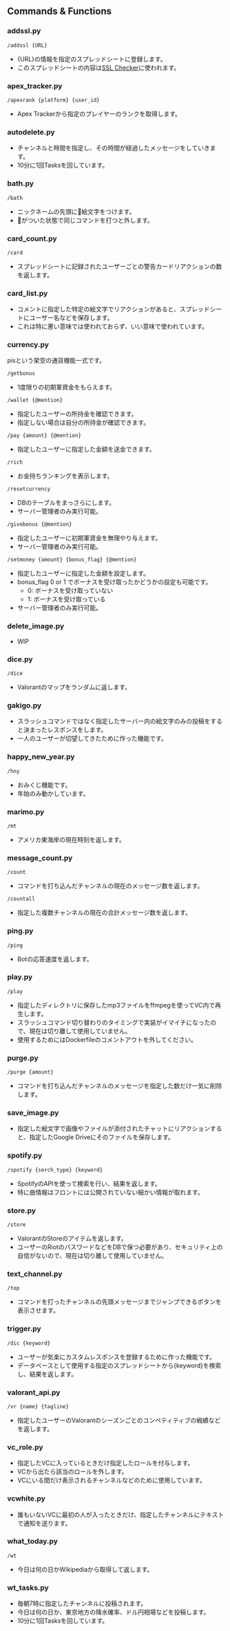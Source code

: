 ## Commands & Functions

### addssl.py

`/addssl {URL}`

- {URL}の情報を指定のスプレッドシートに登録します。
- このスプレッドシートの内容は[SSL Checker](https://github.com/pistachiostudio/main/blob/main/docs/sslchecker.md)に使われます。

### apex_tracker.py

`/apexrank {platform} {user_id}`

- Apex Trackerから指定のプレイヤーのランクを取得します。

### autodelete.py

- チャンネルと時間を指定し、その時間が経過したメッセージをしていきます。
- 10分に1回Tasksを回しています。

### bath.py

`/bath`

- ニックネームの先頭に🛀絵文字をつけます。
- 🛀がついた状態で同じコマンドを打つと外します。

### card_count.py

`/card`

- スプレッドシートに記録されたユーザーごとの警告カードリアクションの数を返します。

### card_list.py

- コメントに指定した特定の絵文字でリアクションがあると、スプレッドシートにユーザー名などを保存します。
- これは特に悪い意味では使われておらず、いい意味で使われています。

### currency.py

pisという架空の通貨機能一式です。

`/getbonus`

- 1度限りの初期軍資金をもらえます。

`/wallet {@mention}`

- 指定したユーザーの所持金を確認できます。
- 指定しない場合は自分の所持金が確認できます。

`/pay {amount} {@mention}`

- 指定したユーザーに指定した金額を送金できます。

`/rich`

- お金持ちランキングを表示します。

`/resetcurrency`

- DBのテーブルをまっさらにします。
- サーバー管理者のみ実行可能。

`/givebonus {@mention}`

- 指定したユーザーに初期軍資金を無理やり与えます。
- サーバー管理者のみ実行可能。

`/setmoney {amount} {bonus_flag} {@mention}`

- 指定したユーザーに指定した金額を設定します。
- bonus_flag 0 or 1 でボーナスを受け取ったかどうかの設定も可能です。
  - 0: ボーナスを受け取っていない
  - 1: ボーナスを受け取っている
- サーバー管理者のみ実行可能。

### delete_image.py

- WIP

### dice.py

`/dice`

- Valorantのマップをランダムに返します。

### gakigo.py

- スラッシュコマンドではなく指定したサーバー内の絵文字のみの投稿をすると決まったレスポンスをします。
- 一人のユーザーが切望してきたために作った機能です。

### happy_new_year.py

`/hny`

- おみくじ機能です。
- 年始のみ動かしています。

### marimo.py

`/mt`

- アメリカ東海岸の現在時刻を返します。

### message_count.py

`/count`

- コマンドを打ち込んだチャンネルの現在のメッセージ数を返します。

`/countall`

- 指定した複数チャンネルの現在の合計メッセージ数を返します。

### ping.py

`/ping`

- Botの応答速度を返します。

### play.py

`/play`

- 指定したディレクトリに保存したmp3ファイルをffmpegを使ってVC内で再生します。
- スラッシュコマンド切り替わりのタイミングで実装がイマイチになったので、現在は切り離して使用していません。
- 使用するためにはDockerfileのコメントアウトを外してください。

### purge.py

`/purge {amount}`

- コマンドを打ち込んだチャンネルのメッセージを指定した数だけ一気に削除します。

### save_image.py

- 指定した絵文字で画像やファイルが添付されたチャットにリアクションすると、指定したGoogle Driveにそのファイルを保存します。

### spotify.py

`/spotify {serch_type} {keyword}`

- SpotifyのAPIを使って検索を行い、結果を返します。
- 特に曲情報はフロントには公開されていない細かい情報が取れます。

### store.py

`/store`

- ValorantのStoreのアイテムを返します。
- ユーザーのRiotのパスワードなどをDBで保つ必要があり、セキュリティ上の自信がないので、現在は切り離して使用していません。

### text_channel.py

`/top`

- コマンドを打ったチャンネルの先頭メッセージまでジャンプできるボタンを表示させます。

### trigger.py

`/dic {keyword}`

- ユーザーが気楽にカスタムレスポンスを登録するために作った機能です。
- データベースとして使用する指定のスプレッドシートから{keyword}を検索し、結果を返します。

### valorant_api.py

`/vr {name} {tagline}`

- 指定したユーザーのValorantのシーズンごとのコンペティティブの戦績などを返します。

### vc_role.py

- 指定したVCに入っているときだけ指定したロールを付与します。
- VCから出たら該当のロールを外します。
- VCにいる間だけ表示されるチャンネルなどのために使用しています。

### vcwhite.py

- 誰もいないVCに最初の人が入ったときだけ、指定したチャンネルにテキストで通知を送ります。

### what_today.py

`/wt`

- 今日は何の日かWikipediaから取得して返します。

### wt_tasks.py

- 毎朝7時に指定したチャンネルに投稿されます。
- 今日は何の日か、東京地方の降水確率、ドル円相場などを投稿します。
- 10分に1回Tasksを回しています。
